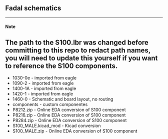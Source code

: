 ## Fadal schematics
---
#### Note
The path to the S100.lbr was changed before committing to this repo to redact path names, you will need to update this yourself if you want to reference the S100 components.
---
- 1030-0e - imported from eagle
- 1090-2 - imported from eagle
- 1400-1A - imported from eagle
- 1420-1 - imported from eagle
- 1460-0 - Schematic and board layout, no routing
- components - custom componentes
- P8212.zip - Online EDA conversion of S100 component
- P8216.zip - Online EDA conversion of S100 component
- P8284.zip - Online EDA conversion of S100 component
- S100_MALE.kicad_mod - Kicad conversion
- S100_MALE.zip - Online EDA conversion of S100 component
